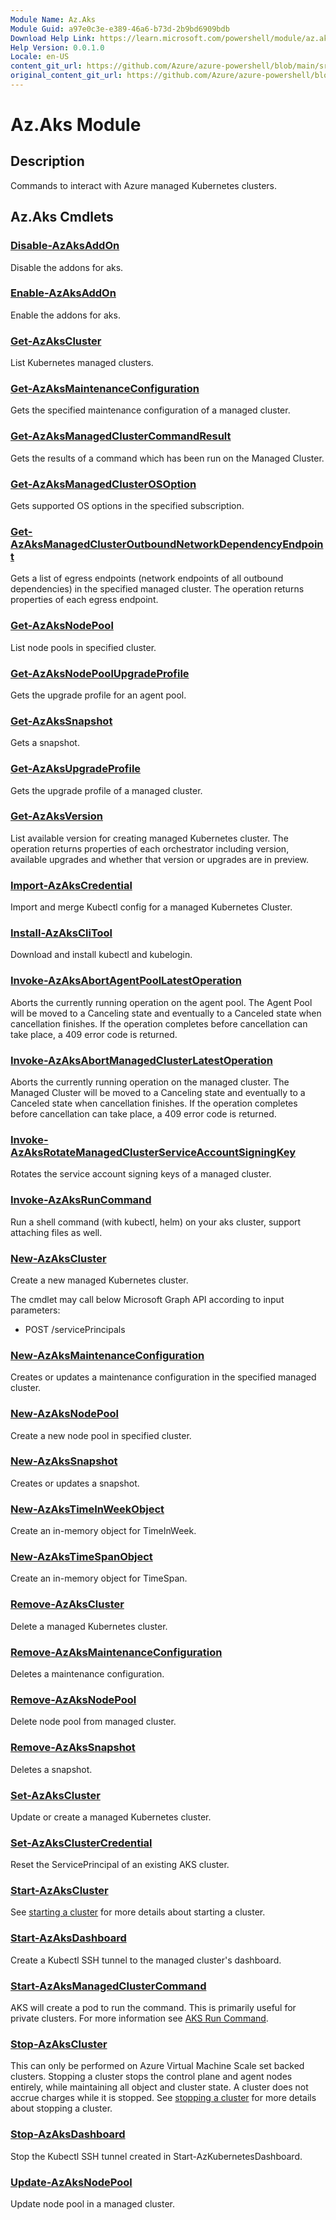 ```yaml
---
Module Name: Az.Aks
Module Guid: a97e0c3e-e389-46a6-b73d-2b9bd6909bdb
Download Help Link: https://learn.microsoft.com/powershell/module/az.aks
Help Version: 0.0.1.0
Locale: en-US
content_git_url: https://github.com/Azure/azure-powershell/blob/main/src/Aks/Aks/help/Az.Aks.md
original_content_git_url: https://github.com/Azure/azure-powershell/blob/main/src/Aks/Aks/help/Az.Aks.md
---
```


# Az.Aks Module
## Description
Commands to interact with Azure managed Kubernetes clusters.

## Az.Aks Cmdlets
### [Disable-AzAksAddOn](Disable-AzAksAddOn.md)
Disable the addons for aks.

### [Enable-AzAksAddOn](Enable-AzAksAddOn.md)
Enable the addons for aks.

### [Get-AzAksCluster](Get-AzAksCluster.md)
List Kubernetes managed clusters.

### [Get-AzAksMaintenanceConfiguration](Get-AzAksMaintenanceConfiguration.md)
Gets the specified maintenance configuration of a managed cluster.

### [Get-AzAksManagedClusterCommandResult](Get-AzAksManagedClusterCommandResult.md)
Gets the results of a command which has been run on the Managed Cluster.

### [Get-AzAksManagedClusterOSOption](Get-AzAksManagedClusterOSOption.md)
Gets supported OS options in the specified subscription.

### [Get-AzAksManagedClusterOutboundNetworkDependencyEndpoint](Get-AzAksManagedClusterOutboundNetworkDependencyEndpoint.md)
Gets a list of egress endpoints (network endpoints of all outbound dependencies) in the specified managed cluster.
The operation returns properties of each egress endpoint.

### [Get-AzAksNodePool](Get-AzAksNodePool.md)
List node pools in specified cluster.

### [Get-AzAksNodePoolUpgradeProfile](Get-AzAksNodePoolUpgradeProfile.md)
Gets the upgrade profile for an agent pool.

### [Get-AzAksSnapshot](Get-AzAksSnapshot.md)
Gets a snapshot.

### [Get-AzAksUpgradeProfile](Get-AzAksUpgradeProfile.md)
Gets the upgrade profile of a managed cluster.

### [Get-AzAksVersion](Get-AzAksVersion.md)
List available version for creating managed Kubernetes cluster.
The operation returns properties of each orchestrator including version, available upgrades and whether that version or upgrades are in preview.

### [Import-AzAksCredential](Import-AzAksCredential.md)
Import and merge Kubectl config for a managed Kubernetes Cluster.

### [Install-AzAksCliTool](Install-AzAksCliTool.md)
Download and install kubectl and kubelogin.

### [Invoke-AzAksAbortAgentPoolLatestOperation](Invoke-AzAksAbortAgentPoolLatestOperation.md)
Aborts the currently running operation on the agent pool.
The Agent Pool will be moved to a Canceling state and eventually to a Canceled state when cancellation finishes.
If the operation completes before cancellation can take place, a 409 error code is returned.

### [Invoke-AzAksAbortManagedClusterLatestOperation](Invoke-AzAksAbortManagedClusterLatestOperation.md)
Aborts the currently running operation on the managed cluster.
The Managed Cluster will be moved to a Canceling state and eventually to a Canceled state when cancellation finishes.
If the operation completes before cancellation can take place, a 409 error code is returned.

### [Invoke-AzAksRotateManagedClusterServiceAccountSigningKey](Invoke-AzAksRotateManagedClusterServiceAccountSigningKey.md)
Rotates the service account signing keys of a managed cluster.

### [Invoke-AzAksRunCommand](Invoke-AzAksRunCommand.md)
Run a shell command (with kubectl, helm) on your aks cluster, support attaching files as well.

### [New-AzAksCluster](New-AzAksCluster.md)
Create a new managed Kubernetes cluster.

The cmdlet may call below Microsoft Graph API according to input parameters:

- POST /servicePrincipals

### [New-AzAksMaintenanceConfiguration](New-AzAksMaintenanceConfiguration.md)
Creates or updates a maintenance configuration in the specified managed cluster.

### [New-AzAksNodePool](New-AzAksNodePool.md)
Create a new node pool in specified cluster.

### [New-AzAksSnapshot](New-AzAksSnapshot.md)
Creates or updates a snapshot.

### [New-AzAksTimeInWeekObject](New-AzAksTimeInWeekObject.md)
Create an in-memory object for TimeInWeek.

### [New-AzAksTimeSpanObject](New-AzAksTimeSpanObject.md)
Create an in-memory object for TimeSpan.

### [Remove-AzAksCluster](Remove-AzAksCluster.md)
Delete a managed Kubernetes cluster.

### [Remove-AzAksMaintenanceConfiguration](Remove-AzAksMaintenanceConfiguration.md)
Deletes a maintenance configuration.

### [Remove-AzAksNodePool](Remove-AzAksNodePool.md)
Delete node pool from managed cluster.

### [Remove-AzAksSnapshot](Remove-AzAksSnapshot.md)
Deletes a snapshot.

### [Set-AzAksCluster](Set-AzAksCluster.md)
Update or create a managed Kubernetes cluster.

### [Set-AzAksClusterCredential](Set-AzAksClusterCredential.md)
Reset the ServicePrincipal of an existing AKS cluster.

### [Start-AzAksCluster](Start-AzAksCluster.md)
See [starting a cluster](https://docs.microsoft.com/azure/aks/start-stop-cluster) for more details about starting a cluster.

### [Start-AzAksDashboard](Start-AzAksDashboard.md)
Create a Kubectl SSH tunnel to the managed cluster's dashboard.

### [Start-AzAksManagedClusterCommand](Start-AzAksManagedClusterCommand.md)
AKS will create a pod to run the command.
This is primarily useful for private clusters.
For more information see [AKS Run Command](https://docs.microsoft.com/azure/aks/private-clusters#aks-run-command-preview).

### [Stop-AzAksCluster](Stop-AzAksCluster.md)
This can only be performed on Azure Virtual Machine Scale set backed clusters.
Stopping a cluster stops the control plane and agent nodes entirely, while maintaining all object and cluster state.
A cluster does not accrue charges while it is stopped.
See [stopping a cluster](https://docs.microsoft.com/azure/aks/start-stop-cluster) for more details about stopping a cluster.

### [Stop-AzAksDashboard](Stop-AzAksDashboard.md)
Stop the Kubectl SSH tunnel created in Start-AzKubernetesDashboard.

### [Update-AzAksNodePool](Update-AzAksNodePool.md)
Update node pool in a managed cluster.

